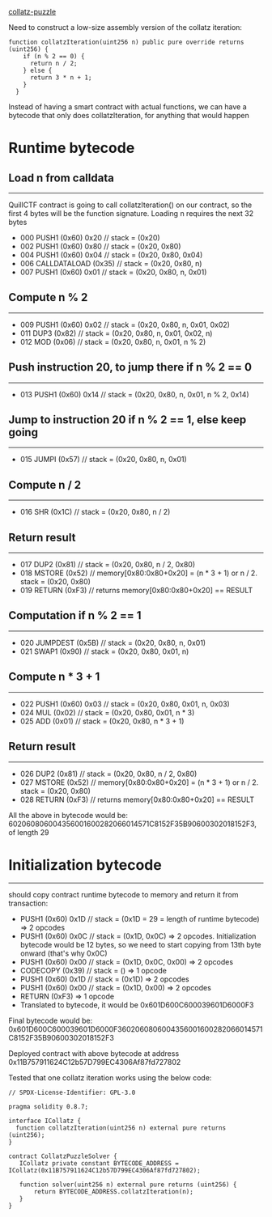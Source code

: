 [collatz-puzzle](https://quillctf.super.site/challenges/quillctf-challenges/collatz-puzzle)

Need to construct a low-size assembly version of the collatz iteration:
```
function collatzIteration(uint256 n) public pure override returns (uint256) {
    if (n % 2 == 0) {
      return n / 2;
    } else {
      return 3 * n + 1;
    }
  }
```

Instead of having a smart contract with actual functions, we can have a bytecode that only does collatzIteration, for anything that would happen

# Runtime bytecode
## Load n from calldata
---
QuillCTF contract is going to call collatzIteration() on our contract, so the first 4 bytes will be the function signature. Loading n requires the next 32 bytes
* 000 PUSH1 (0x60) 0x20 // stack = (0x20)
* 002 PUSH1 (0x60) 0x80 // stack = (0x20, 0x80)
* 004 PUSH1 (0x60) 0x04 // stack = (0x20, 0x80, 0x04)
* 006 CALLDATALOAD (0x35) // stack = (0x20, 0x80, n)
* 007 PUSH1 (0x60) 0x01 // stack = (0x20, 0x80, n, 0x01)

## Compute n % 2
---
* 009 PUSH1 (0x60) 0x02 // stack = (0x20, 0x80, n, 0x01, 0x02)
* 011 DUP3 (0x82) // stack = (0x20, 0x80, n, 0x01, 0x02, n)
* 012 MOD (0x06) // stack = (0x20, 0x80, n, 0x01, n % 2)

## Push instruction 20, to jump there if n % 2 == 0
---
* 013 PUSH1 (0x60) 0x14 // stack = (0x20, 0x80, n, 0x01, n % 2, 0x14)

## Jump to instruction 20 if n % 2 == 1, else keep going
---
* 015 JUMPI (0x57) // stack = (0x20, 0x80, n, 0x01)

## Compute n / 2
---
* 016 SHR (0x1C) // stack = (0x20, 0x80, n / 2)

## Return result
---
* 017 DUP2 (0x81) // stack = (0x20, 0x80, n / 2, 0x80)
* 018 MSTORE (0x52) // memory[0x80:0x80+0x20] = (n * 3 + 1) or n / 2. stack = (0x20, 0x80)
* 019 RETURN (0xF3) // returns memory[0x80:0x80+0x20] == RESULT

## Computation if n % 2 == 1
---
* 020 JUMPDEST (0x5B) // stack = (0x20, 0x80, n, 0x01)
* 021 SWAP1 (0x90) // stack = (0x20, 0x80, 0x01, n)

## Compute n * 3 + 1
---
* 022 PUSH1 (0x60) 0x03 // stack = (0x20, 0x80, 0x01, n, 0x03)
* 024 MUL (0x02) // stack = (0x20, 0x80, 0x01, n * 3)
* 025 ADD (0x01) // stack = (0x20, 0x80, n * 3 + 1)

## Return result
---
* 026 DUP2 (0x81) // stack = (0x20, 0x80, n / 2, 0x80)
* 027 MSTORE (0x52) // memory[0x80:0x80+0x20] = (n * 3 + 1) or n / 2. stack = (0x20, 0x80)
* 028 RETURN (0xF3) // returns memory[0x80:0x80+0x20] == RESULT

All the above in bytecode would be:
602060806004356001600282066014571C8152F35B90600302018152F3, of length 29

# Initialization bytecode
---
should copy contract runtime bytecode to memory and return it from transaction:
* PUSH1 (0x60) 0x1D // stack = (0x1D = 29 = length of runtime bytecode) => 2 opcodes
* PUSH1 (0x60) 0x0C // stack = (0x1D, 0x0C) => 2 opcodes. Initialization bytecode would be 12 bytes, so we need to start copying from 13th byte onward (that's why 0x0C)
* PUSH1 (0x60) 0x00 // stack = (0x1D, 0x0C, 0x00) => 2 opcodes
* CODECOPY (0x39) // stack = () => 1 opcode
* PUSH1 (0x60) 0x1D // stack = (0x1D) => 2 opcodes
* PUSH1 (0x60) 0x00 // stack = (0x1D, 0x00) => 2 opcodes
* RETURN (0xF3) => 1 opcode
* Translated to bytecode, it would be 0x601D600C600039601D6000F3

Final bytecode would be:
0x601D600C600039601D6000F3602060806004356001600282066014571C8152F35B90600302018152F3


Deployed contract with above bytecode at address 0x11B757911624C12b57D799EC4306Af87fd727802

Tested that one collatz iteration works using the below code:
```
// SPDX-License-Identifier: GPL-3.0

pragma solidity 0.8.7;

interface ICollatz {
  function collatzIteration(uint256 n) external pure returns (uint256);
}

contract CollatzPuzzleSolver {
   ICollatz private constant BYTECODE_ADDRESS = ICollatz(0x11B757911624C12b57D799EC4306Af87fd727802);

   function solver(uint256 n) external pure returns (uint256) {
       return BYTECODE_ADDRESS.collatzIteration(n);
   }
}
```